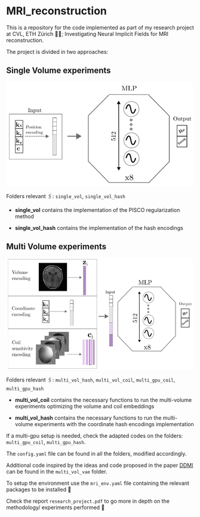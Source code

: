 # MRI_reconstruction

This is a repository for the code implemented as part of my research project at CVL, ETH Zürich 👩‍💻; Investigating Neural Implicit Fields for MRI reconstruction.

The project is divided in two approaches:

## Single Volume experiments

<img src="imgs/single_vol_model.png" alt="Single Volume pipeline" width="500" height="280">

  
Folders relevant 🖇️: `single_vol`, `single_vol_hash`

- **single_vol** contains the implementation of the PISCO regularization method 

- **single_vol_hash** contains the implementation of the hash encodings  

## Multi Volume experiments

<img src="imgs/multivol_model.png" alt="Multi Volume pipeline" width="500" height="300">

  
Folders relevant 🖇️: `multi_vol_hash`, `multi_vol_coil`, `multi_gpu_coil`, `multi_gpu_hash`

- **multi_vol_coil** contains the necessary functions to run the multi-volume experiments optimizing the volume and coil embeddings

- **multi_vol_hash** contains the necessary functions to run the multi-volume experiments with the coordinate hash encodings implementation

If a multi-gpu setup is needed, check the adapted codes on the folders: `multi_gpu_coil`, `multi_gpu_hash`.

The `config.yaml` file can be found in all the folders, modified accordingly.

Additional code inspired by the ideas and code proposed in the paper [DDMI](https://arxiv.org/html/2401.12517#:~:text=To%20address%20this%20limitation%2C%20we%20propose%20D%20omain-agnostic,adaptive%20positional%20embeddings%20instead%20of%20neural%20networks%E2%80%99%20weights) can be found in the `multi_vol_vae` folder.

 
To setup the environment use the `mri_env.yaml` file containing the relevant packages to be installed 🚀

Check the report `research_project.pdf` to go more in depth on the methodology/ experiments performed 🔎
